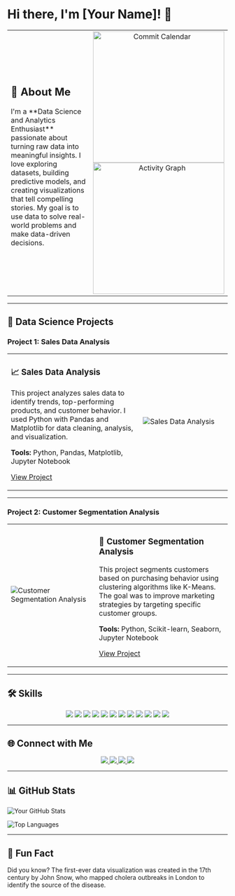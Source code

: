 # Hi there, I'm [Your Name]! 👋

<div align="center">
  <table>
    <tr>
      <!-- About Me Section -->
      <td width="60%" align="left">
        <h2>🚀 About Me</h2>
        <p>
          I'm a **Data Science and Analytics Enthusiast** passionate about turning raw data into meaningful insights. 
          I love exploring datasets, building predictive models, and creating visualizations that tell compelling stories. 
          My goal is to use data to solve real-world problems and make data-driven decisions.
        </p>
      </td>
      <!-- Commit Calendar/Graph -->
      <td width="40%" align="center">
        <img src="https://ghchart.rshah.org/Bubu02" alt="Commit Calendar" width="300" />
        <br />
        <img src="https://github-readme-activity-graph.vercel.app/graph?username=Bubu02&theme=github-compact" alt="Activity Graph" width="300" />
      </td>
    </tr>
  </table>
</div>

---

## 📂 Data Science Projects

### Project 1: Sales Data Analysis
<div align="center">
  <table>
    <tr>
      <td width="60%">
        <h3>📈 Sales Data Analysis</h3>
        <p>
          This project analyzes sales data to identify trends, top-performing products, and customer behavior. 
          I used Python with Pandas and Matplotlib for data cleaning, analysis, and visualization.
        </p>
        <p>
          <strong>Tools:</strong> Python, Pandas, Matplotlib, Jupyter Notebook
        </p>
        <p>
          <a href="https://github.com/your-username/sales-data-analysis">View Project</a>
        </p>
      </td>
      <td width="40%">
        <img src="https://via.placeholder.com/400x250" alt="Sales Data Analysis" />
      </td>
    </tr>
  </table>
</div>

---

### Project 2: Customer Segmentation Analysis
<div align="center">
  <table>
    <tr>
      <td width="40%">
        <img src="https://via.placeholder.com/400x250" alt="Customer Segmentation Analysis" />
      </td>
      <td width="60%">
        <h3>👥 Customer Segmentation Analysis</h3>
        <p>
          This project segments customers based on purchasing behavior using clustering algorithms like K-Means. 
          The goal was to improve marketing strategies by targeting specific customer groups.
        </p>
        <p>
          <strong>Tools:</strong> Python, Scikit-learn, Seaborn, Jupyter Notebook
        </p>
        <p>
          <a href="https://github.com/your-username/customer-segmentation">View Project</a>
        </p>
      </td>
    </tr>
  </table>
</div>

---

## 🛠️ Skills
<div align="center">
  <img src="https://img.shields.io/badge/Python-3776AB?style=for-the-badge&logo=python&logoColor=white" />
  <img src="https://img.shields.io/badge/R-276DC3?style=for-the-badge&logo=r&logoColor=white" />
  <img src="https://img.shields.io/badge/SQL-4479A1?style=for-the-badge&logo=mysql&logoColor=white" />
  <img src="https://img.shields.io/badge/Pandas-150458?style=for-the-badge&logo=pandas&logoColor=white" />
  <img src="https://img.shields.io/badge/NumPy-013243?style=for-the-badge&logo=numpy&logoColor=white" />
  <img src="https://img.shields.io/badge/Matplotlib-11557C?style=for-the-badge&logo=matplotlib&logoColor=white" />
  <img src="https://img.shields.io/badge/Scikit_Learn-F7931E?style=for-the-badge&logo=scikit-learn&logoColor=white" />
  <img src="https://img.shields.io/badge/TensorFlow-FF6F00?style=for-the-badge&logo=tensorflow&logoColor=white" />
  <img src="https://img.shields.io/badge/Tableau-E97627?style=for-the-badge&logo=tableau&logoColor=white" />
  <img src="https://img.shields.io/badge/Git-F05032?style=for-the-badge&logo=git&logoColor=white" />
  <img src="https://img.shields.io/badge/Docker-2496ED?style=for-the-badge&logo=docker&logoColor=white" />
  <img src="https://img.shields.io/badge/AWS-232F3E?style=for-the-badge&logo=amazon-aws&logoColor=white" />
</div>

---

## 🌐 Connect with Me
<div align="center">
  <a href="https://linkedin.com/in/your-profile">
    <img src="https://img.shields.io/badge/LinkedIn-0077B5?style=for-the-badge&logo=linkedin&logoColor=white" />
  </a>
  <a href="https://twitter.com/your-handle">
    <img src="https://img.shields.io/badge/Twitter-1DA1F2?style=for-the-badge&logo=twitter&logoColor=white" />
  </a>
  <a href="https://github.com/your-username">
    <img src="https://img.shields.io/badge/GitHub-100000?style=for-the-badge&logo=github&logoColor=white" />
  </a>
  <a href="mailto:your-email@example.com">
    <img src="https://img.shields.io/badge/Gmail-D14836?style=for-the-badge&logo=gmail&logoColor=white" />
  </a>
</div>

---

## 📊 GitHub Stats
![Your GitHub Stats](https://github-readme-stats.vercel.app/api?username=your-username&show_icons=true&theme=radical)

![Top Languages](https://github-readme-stats.vercel.app/api/top-langs/?username=your-username&layout=compact&theme=radical)

---

## 💬 Fun Fact
Did you know? The first-ever data visualization was created in the 17th century by John Snow, who mapped cholera outbreaks in London to identify the source of the disease.
